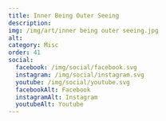 ```yaml
---
title: Inner Being Outer Seeing
description: 
img: /img/art/inner being outer seeing.jpg
alt: 
category: Misc
order: 41
social:
  facebook: /img/social/facebook.svg
  instagram: /img/social/instagram.svg
  youtube: /img/social/youtube.svg
  facebookAlt: Facebook
  instagramAlt: Instagram
  youtubeAlt: Youtube
---
```

